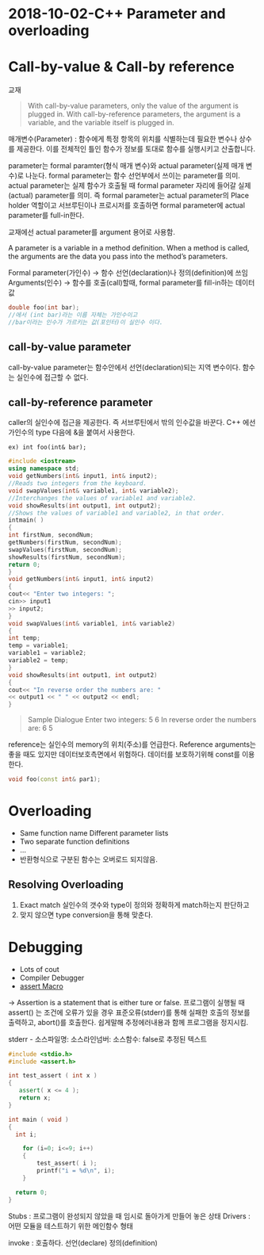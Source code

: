 # 2018-10-02-C++ Parameter and overloading

# Call-by-value & Call-by reference

교재

> With call-by-value parameters, only the value of the argument is plugged in.
With call-by-reference parameters, the argument is a variable, and the variable itself is plugged in.

매개변수(Parameter) : 함수에게 특정 항목의 위치를 식별하는데 필요한 변수나 상수를 제공한다. 이를 전체적인 틀인 함수가 정보를 토대로 함수를 실행시키고 산출합니다.

parameter는 formal paramter(형식 매개 변수)와 actual parameter(실제 매개 변수)로 나눈다. formal parameter는 함수 선언부에서 쓰이는 parameter를 의미. actual parameter는 실제 함수가 호출될 때 formal parameter 자리에 들어갈 실제(actual) parameter를 의미. 즉 formal parameter는 actual parameter의 Place holder 역할이고 서브루틴이나 프로시저를 호출하면 formal parameter에 actual parameter를 full-in한다.

교재에선 actual parameter를 argument 용어로 사용함.

A parameter is a variable in a method definition. When a method is called, the arguments are the data you pass into the method’s parameters.

Formal parameter(가인수) -> 함수 선언(declaration)나 정의(definition)에 쓰임
Arguments(인수) -> 함수를 호출(call)할때, formal parameter를 fill-in하는 데이터 값

```cpp
double foo(int bar);
//에서 (int bar)라는 이름 자체는 가인수이고 
//bar이라는 인수가 가르키는 값(포인터)이 실인수 이다.
```

## call-by-value parameter

call-by-value parameter는 함수안에서 선언(declaration)되는 지역 변수이다. 함수는 실인수에 접근할 수 없다.

## call-by-reference parameter

caller의 실인수에 접근을 제공한다. 즉 서브루틴에서 밖의 인수값을 바꾼다. C++ 에선 가인수의 type 다음에 &을 붙여서 사용한다.

```
ex) int foo(int& bar);
```

```cpp
#include <iostream>
using namespace std;
void getNumbers(int& input1, int& input2);
//Reads two integers from the keyboard.
void swapValues(int& variable1, int& variable2);
//Interchanges the values of variable1 and variable2.
void showResults(int output1, int output2);
//Shows the values of variable1 and variable2, in that order.
intmain( )
{
int firstNum, secondNum;
getNumbers(firstNum, secondNum);
swapValues(firstNum, secondNum);
showResults(firstNum, secondNum);
return 0;
}
void getNumbers(int& input1, int& input2)
{
cout<< "Enter two integers: ";
cin>> input1
>> input2;
}
void swapValues(int& variable1, int& variable2)
{
int temp;
temp = variable1;
variable1 = variable2;
variable2 = temp;
}
void showResults(int output1, int output2)
{
cout<< "In reverse order the numbers are: "
<< output1 << " " << output2 << endl;
}
```

> Sample Dialogue Enter two integers: 5 6 In reverse order the numbers are: 6 5

reference는 실인수의 memory의 위치(주소)를 언급한다. Reference arguments는 좋을 때도 있지만 데이터보호측면에서 위험하다. 데이터를 보호하기위해 const를 이용한다.

```cpp
void foo(const int& par1);
```

# Overloading

- Same function name Different parameter lists
- Two separate function definitions
- …
- 반환형식으로 구분된 함수는 오버로드 되지않음.

## Resolving Overloading

1. Exact match 실인수의 갯수와 type이 정의와 정확하게 match하는지 판단하고
2. 맞지 않으면 type conversion을 통해 맞춘다.

# Debugging

- Lots of cout
- Compiler Debugger
- [assert Macro](https://ko.wikipedia.org/wiki/Assert.h)

-> Assertion is a statement that is either ture or false. 프로그램이 실행될 때 assert() 는 조건에 오류가 있을 경우 표준오류(stderr)를 통해 실패한 호출의 정보를 출력하고, abort()를 호출한다. 쉽게말해 추정에러내용과 함께 프로그램을 정지시킴.

stderr - 소스파일명: 소스라인넘버: 소스함수: false로 추정된 텍스트

```cpp
#include <stdio.h>
#include <assert.h>

int test_assert ( int x )
{
   assert( x <= 4 );
   return x;
}

int main ( void ) 
{
  int i;

    for (i=0; i<=9; i++)
    {
        test_assert( i );
        printf("i = %d\n", i);
    }

  return 0;
}
```

Stubs : 프로그램이 완성되지 않았을 때 임시로 돌아가게 만들어 놓은 상태 Drivers : 어떤 모듈을 테스트하기 위한 메인함수 형태

invoke : 호출하다. 선언(declare) 정의(definition)